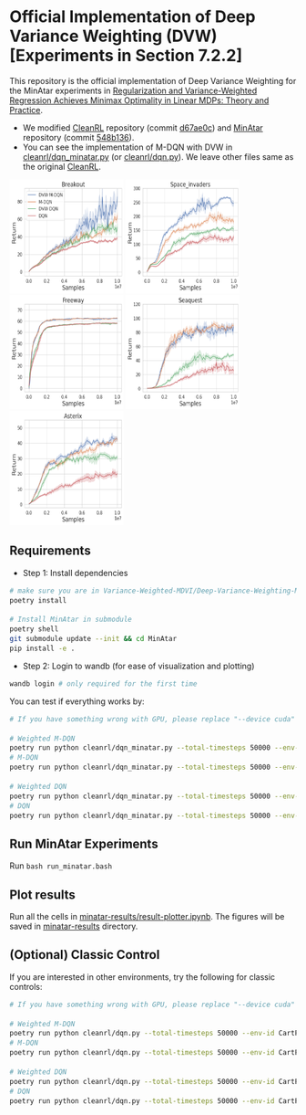 # Official Implementation of Deep Variance Weighting (DVW) [Experiments in Section 7.2.2]

This repository is the official implementation of Deep Variance Weighting for the MinAtar experiments in [Regularization and Variance-Weighted Regression Achieves Minimax Optimality in Linear MDPs: Theory and Practice](https://arxiv.org/abs/2305.13185).

* We modified [CleanRL](https://github.com/vwxyzjn/cleanrl) repository (commit [d67ae0c](https://github.com/vwxyzjn/cleanrl/commit/d67ae0cd67f786864372181629d5e438699c9856)) and [MinAtar](https://github.com/kenjyoung/MinAtar) repository (commit [548b136](https://github.com/kenjyoung/MinAtar/commit/548b136885d1c387ddfe15e45ec774b7254e2ee5)).
* You can see the implementation of M-DQN with DVW in [cleanrl/dqn_minatar.py](cleanrl/dqn_minatar.py) (or [cleanrl/dqn.py](cleanrl/dqn.py)).
We leave other files same as the original [CleanRL](https://github.com/vwxyzjn/cleanrl).



<img src="minatar-results/breakout-Both.png" alt= “” width="200" height="200">
<img src="minatar-results/space_invaders-Both.png" alt= “” width="200" height="200">
<img src="minatar-results/freeway-Both.png" alt= “” width="200" height="200">
<img src="minatar-results/seaquest-Both.png" alt= “” width="200" height="200">
<img src="minatar-results/asterix-Both.png" alt= “” width="200" height="200">


## Requirements

* Step 1: Install dependencies
```bash
# make sure you are in Variance-Weighted-MDVI/Deep-Variance-Weighting-MinAtar
poetry install

# Install MinAtar in submodule
poetry shell
git submodule update --init && cd MinAtar
pip install -e .
```

* Step 2: Login to wandb (for ease of visualization and plotting)

```bash
wandb login # only required for the first time
```

You can test if everything works by:

```bash
# If you have something wrong with GPU, please replace "--device cuda" with "--device cpu"

# Weighted M-DQN
poetry run python cleanrl/dqn_minatar.py --total-timesteps 50000 --env-id breakout --track --wandb-project-name minatar-test --exp-name Weight-Net-M-DQN --weight-type variance-net --device cuda
# M-DQN
poetry run python cleanrl/dqn_minatar.py --total-timesteps 50000 --env-id breakout --track --wandb-project-name minatar-test --exp-name M-DQN --weight-type none --device cuda

# Weighted DQN
poetry run python cleanrl/dqn_minatar.py --total-timesteps 50000 --env-id breakout --track --wandb-project-name minatar-test --exp-name Weight-Net-M-DQN --weight-type variance-net --kl-coef 0.0 --ent-coef 0.0 --device cuda
# DQN
poetry run python cleanrl/dqn_minatar.py --total-timesteps 50000 --env-id breakout --track --wandb-project-name minatar-test --exp-name DQN --weight-type none --kl-coef 0.0 --ent-coef 0.0 --device cuda
```

## Run MinAtar Experiments

Run ```bash run_minatar.bash```


## Plot results

Run all the cells in [minatar-results/result-plotter.ipynb](minatar-results/result-plotter.ipynb).
The figures will be saved in [minatar-results](/minatar-results/) directory.


## (Optional) Classic Control

If you are interested in other environments, try the following for classic controls:

```bash
# If you have something wrong with GPU, please replace "--device cuda" with "--device cpu"

# Weighted M-DQN
poetry run python cleanrl/dqn.py --total-timesteps 50000 --env-id CartPole-v1 --track --wandb-project-name classic-control-test --exp-name Weight-Net-M-DQN --weight-type variance-net  --device cuda
# M-DQN
poetry run python cleanrl/dqn.py --total-timesteps 50000 --env-id CartPole-v1 --track --wandb-project-name classic-control-test --exp-name M-DQN --weight-type none --device cuda 

# Weighted DQN
poetry run python cleanrl/dqn.py --total-timesteps 50000 --env-id CartPole-v1 --track --wandb-project-name classic-control-test --exp-name Weight-Net-M-DQN --weight-type variance-net --kl-coef 0.0 --ent-coef 0.0 --device cuda
# DQN
poetry run python cleanrl/dqn.py --total-timesteps 50000 --env-id CartPole-v1 --track --wandb-project-name classic-control-test --exp-name DQN --weight-type none --kl-coef 0.0 --ent-coef 0.0 --device cuda 
```
